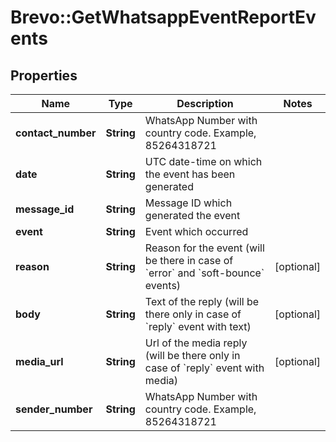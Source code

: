 # Brevo::GetWhatsappEventReportEvents

## Properties
Name | Type | Description | Notes
------------ | ------------- | ------------- | -------------
**contact_number** | **String** | WhatsApp Number with country code. Example, 85264318721 | 
**date** | **String** | UTC date-time on which the event has been generated | 
**message_id** | **String** | Message ID which generated the event | 
**event** | **String** | Event which occurred | 
**reason** | **String** | Reason for the event (will be there in case of &#x60;error&#x60; and &#x60;soft-bounce&#x60; events) | [optional] 
**body** | **String** | Text of the reply (will be there only in case of &#x60;reply&#x60; event with text) | [optional] 
**media_url** | **String** | Url of the media reply (will be there only in case of &#x60;reply&#x60; event with media) | [optional] 
**sender_number** | **String** | WhatsApp Number with country code. Example, 85264318721 | 


